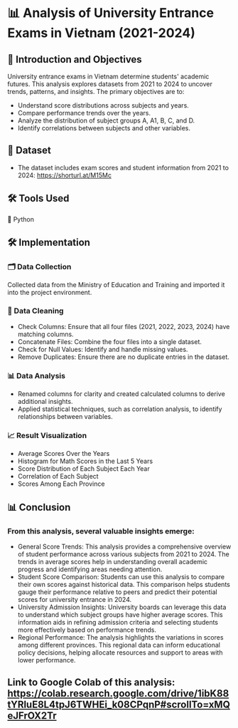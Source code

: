 # 📊 Analysis of University Entrance Exams in Vietnam (2021-2024)
## 🎯 Introduction and Objectives
University entrance exams in Vietnam determine students' academic futures. This analysis explores datasets from 2021 to 2024 to uncover trends, patterns, and insights. The primary objectives are to:
- Understand score distributions across subjects and years.
- Compare performance trends over the years.
- Analyze the distribution of subject groups A, A1, B, C, and D.
- Identify correlations between subjects and other variables.
## 📂 Dataset
- The dataset includes exam scores and student information from 2021 to 2024: https://shorturl.at/M15Mc
## 🛠️ Tools Used
🔧 Python
## 🛠️ Implementation
### 🗂️ Data Collection
Collected data from the Ministry of Education and Training and imported it into the project environment.
### 🧹 Data Cleaning
- Check Columns: Ensure that all four files (2021, 2022, 2023, 2024) have matching columns.
- Concatenate Files: Combine the four files into a single dataset.
- Check for Null Values: Identify and handle missing values.
- Remove Duplicates: Ensure there are no duplicate entries in the dataset.
### 📊 Data Analysis
- Renamed columns for clarity and created calculated columns to derive additional insights.
- Applied statistical techniques, such as correlation analysis, to identify relationships between variables.
### 📈 Result Visualization
- Average Scores Over the Years
- Histogram for Math Scores in the Last 5 Years
- Score Distribution of Each Subject Each Year
- Correlation of Each Subject
- Scores Among Each Province
## 📊 Conclusion
### From this analysis, several valuable insights emerge:
* General Score Trends: This analysis provides a comprehensive overview of student performance across various subjects from 2021 to 2024. The trends in average scores help in understanding overall academic progress and identifying areas needing attention.
* Student Score Comparison: Students can use this analysis to compare their own scores against historical data. This comparison helps students gauge their performance relative to peers and predict their potential scores for university entrance in 2024.
* University Admission Insights: University boards can leverage this data to understand which subject groups have higher average scores. This information aids in refining admission criteria and selecting students more effectively based on performance trends.
* Regional Performance: The analysis highlights the variations in scores among different provinces. This regional data can inform educational policy decisions, helping allocate resources and support to areas with lower performance.
## Link to Google Colab of this analysis: https://colab.research.google.com/drive/1ibK88tYRluE8L4tpJ6TWHEi_k08CPqnP#scrollTo=xMQeJFrOX2Tr
